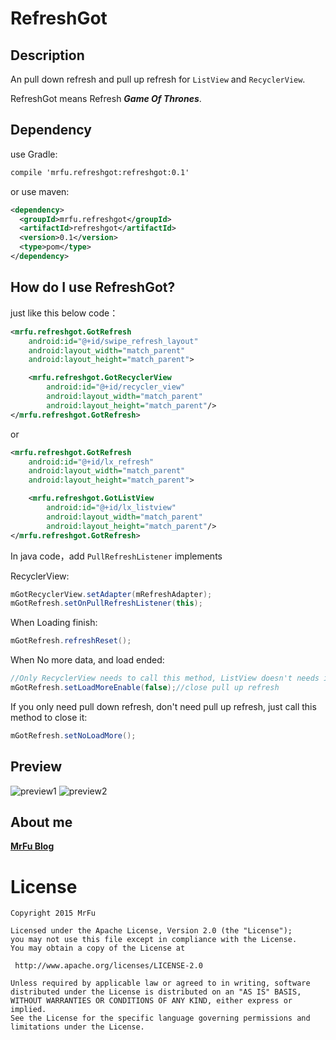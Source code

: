 # RefreshGot


## Description

An pull down refresh and pull up refresh for `ListView` and `RecyclerView`.

RefreshGot means Refresh ***Game Of Thrones***.

## Dependency

use Gradle:

```xml
compile 'mrfu.refreshgot:refreshgot:0.1'
```

or use maven:

```xml
<dependency>
  <groupId>mrfu.refreshgot</groupId>
  <artifactId>refreshgot</artifactId>
  <version>0.1</version>
  <type>pom</type>
</dependency>
```

## How do I use RefreshGot?

just like this below code：

```xml
<mrfu.refreshgot.GotRefresh
    android:id="@+id/swipe_refresh_layout"
    android:layout_width="match_parent"
    android:layout_height="match_parent">

    <mrfu.refreshgot.GotRecyclerView
        android:id="@+id/recycler_view"
        android:layout_width="match_parent"
        android:layout_height="match_parent"/>
</mrfu.refreshgot.GotRefresh>
```

or

```xml
<mrfu.refreshgot.GotRefresh
    android:id="@+id/lx_refresh"
    android:layout_width="match_parent"
    android:layout_height="match_parent">

    <mrfu.refreshgot.GotListView
        android:id="@+id/lx_listview"
        android:layout_width="match_parent"
        android:layout_height="match_parent"/>
</mrfu.refreshgot.GotRefresh>
```



In java code，add `PullRefreshListener` implements

RecyclerView:

```Java
mGotRecyclerView.setAdapter(mRefreshAdapter);
mGotRefresh.setOnPullRefreshListener(this);
```

When Loading finish:

```java
mGotRefresh.refreshReset();
```

When No more data, and load ended:

```java
//Only RecyclerView needs to call this method, ListView doesn't needs it.
mGotRefresh.setLoadMoreEnable(false);//close pull up refresh
```


If you only need pull down refresh, don't need pull up refresh, just call this method to close it:

```java
mGotRefresh.setNoLoadMore();
```



## Preview

![preview1](https://raw.githubusercontent.com/MrFuFuFu/SwipeRefreshBoth/master/images/pulldown.png)
![preview2](https://raw.githubusercontent.com/MrFuFuFu/SwipeRefreshBoth/master/images/pullup.png)

## About me

**[MrFu Blog](http://mrfu.me/)**

License
============

    Copyright 2015 MrFu

	Licensed under the Apache License, Version 2.0 (the "License");
	you may not use this file except in compliance with the License.
	You may obtain a copy of the License at

     http://www.apache.org/licenses/LICENSE-2.0

	Unless required by applicable law or agreed to in writing, software
	distributed under the License is distributed on an "AS IS" BASIS,
	WITHOUT WARRANTIES OR CONDITIONS OF ANY KIND, either express or implied.
	See the License for the specific language governing permissions and
	limitations under the License.